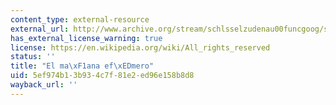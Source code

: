 ```yaml
---
content_type: external-resource
external_url: http://www.archive.org/stream/schlsselzudenau00funcgoog/schlsselzudenau00funcgoog_djvu.txt
has_external_license_warning: true
license: https://en.wikipedia.org/wiki/All_rights_reserved
status: ''
title: "El ma\xF1ana ef\xEDmero"
uid: 5ef974b1-3b93-4c7f-81e2-ed96e158b8d8
wayback_url: ''
---
```

